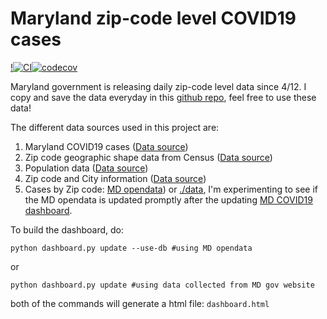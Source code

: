 # Maryland zip-code level COVID19 cases #

[!![CI](https://github.com/wckdouglas/covid19_MD/workflows/CI/badge.svg)](https://github.com/wckdouglas/covid19_MD/actions)[![codecov](https://codecov.io/gh/wckdouglas/covid19_MD/branch/master/graph/badge.svg)](https://codecov.io/gh/wckdouglas/covid19_MD)


Maryland government is releasing daily zip-code level data since 4/12. I copy and save the data everyday in this [github repo](https://github.com/wckdouglas/covid19_MD/tree/master/data), feel free to use these data!

The different data sources used in this project are:

1. Maryland COVID19 cases ([Data source](https://coronavirus.maryland.gov/))
2. Zip code geographic shape data from Census ([Data source](https://www2.census.gov/geo/tiger/TIGER2019/ZCTA5/tl_2019_us_zcta510.zip))
3. Population data ([Data source](https://www.maryland-demographics.com/zip_codes_by_population))
4. Zip code and City information ([Data source](https://public.opendatasoft.com/explore/dataset/us-zip-code-latitude-and-longitude/table/))
5. Cases by Zip code: [MD opendata](https://coronavirus.maryland.gov/datasets/md-covid-19-cases-by-zip-code/geoservice)) or [./data](https://github.com/wckdouglas/covid19_MD/tree/master/data), I'm experimenting to see if the MD opendata is updated promptly after the updating [MD COVID19 dashboard](https://coronavirus.maryland.gov/).


To build the dashboard, do:

```
python dashboard.py update --use-db #using MD opendata
```

or

```
python dashboard.py update #using data collected from MD gov website
```

both of the commands will generate a html file: ```dashboard.html```
